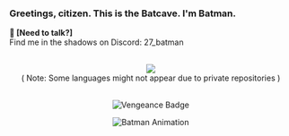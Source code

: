 ### Greetings, citizen. This is the Batcave. I'm Batman.

**💬 [Need to talk?]**<br>
Find me in the shadows on Discord: 27_batman

<p align="center">
 <br>
 <img src="https://github-readme-stats.vercel.app/api/top-langs/?username=27-batman&layout=compact&langs_count=10">
 <br>
 ( Note: Some languages might not appear due to private repositories )
 <br>
 <br>
</p>

<p align="center">
   <img src="https://img.shields.io/badge/Vengeance-%F0%9F%9A%A1%EF%B8%8F%20🦇-%23FF0000?style=flat-square&logo=batman&logoColor=yellow" alt="Vengeance Badge">
</p>

<p align="center">
   <img src="https://media.giphy.com/media/Mige4cGk6l3Gg/giphy.gif?cid=ecf05e4784ai7rbj1dlfzfnd20mq9mnm15t944efmchel4w6&ep=v1_gifs_related&rid=giphy.gif&ct=g" alt="Batman Animation">
</p>
